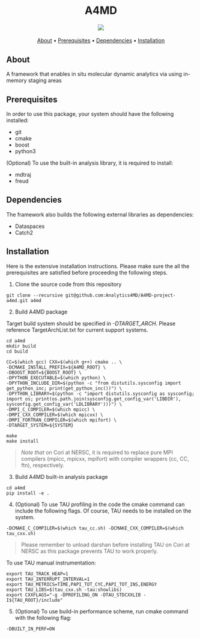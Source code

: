 <h1 align="center">  
  A4MD
  <h4 align="center">
  <a href="https://app.shippable.com/github/Analytics4MD/A4MD-project-a4md"><img src="https://api.shippable.com/projects/5bcf364bec335d0700dbc0ec/badge?branch=master"/></a>
  </h4>
</h1>

<p align="center">
  <a href="#about">About</a> •
  <a href="#prerequisites">Prerequisites</a> •
  <a href="#dependencies">Dependencies</a> •
  <a href="#installation">Installation</a> 
</p>

## About

A framework that enables in situ molecular dynamic analytics via using in-memory staging areas

## Prerequisites

In order to use this package, your system should have the following installed:
- git
- cmake
- boost
- python3

(Optional) To use the built-in analysis library, it is required to install:
- mdtraj
- freud

## Dependencies

The framework also builds the following external libraries as dependencies: 
- Dataspaces
- Catch2


## Installation

Here is the extensive installation instructions. Please make sure the all the prerequisites are satisfied before proceeding the following steps.

1. Clone the source code from this repository

```
git clone --recursive git@github.com:Analytics4MD/A4MD-project-a4md.git a4md
```

2. Build A4MD package 

Target build system should be specified in *-DTARGET_ARCH*. Please reference TargetArchList.txt for current support systems.

```
cd a4md
mkdir build
cd build

CC=$(which gcc) CXX=$(which g++) cmake .. \
-DCMAKE_INSTALL_PREFIX=${A4MD_ROOT} \
-DBOOST_ROOT=${BOOST_ROOT} \
-DPYTHON_EXECUTABLE=$(which python) \
-DPYTHON_INCLUDE_DIR=$(python -c "from distutils.sysconfig import get_python_inc; print(get_python_inc())") \
-DPYTHON_LIBRARY=$(python -c "import distutils.sysconfig as sysconfig; import os; print(os.path.join(sysconfig.get_config_var('LIBDIR'), sysconfig.get_config_var('LDLIBRARY')))") \
-DMPI_C_COMPILER=$(which mpicc) \
-DMPI_CXX_COMPILER=$(which mpicxx) \
-DMPI_FORTRAN_COMPILER=$(which mpifort) \
-DTARGET_SYSTEM=${SYSTEM}

make
make install
```

> *Note that* on Cori at NERSC, it is required to replace pure MPI compilers (mpicc, mpicxx, mpifort) with compiler wrappers (cc, CC, ftn), respectively.

3. Build A4MD built-in analysis package

```
cd a4md
pip install -e .
```

4. (Optional) To use TAU profiling in the code the cmake command can include the following flags. Of course, TAU needs to be installed on the system.

```
-DCMAKE_C_COMPILER=$(which tau_cc.sh) -DCMAKE_CXX_COMPILER=$(which tau_cxx.sh)
```

> Please remember to unload darshan before installing TAU on Cori at NERSC as this package prevents TAU to work properly.

To use TAU manual instrumentation:

```
export TAU_TRACK_HEAP=1
export TAU_INTERRUPT_INTERVAL=1
export TAU_METRICS=TIME,PAPI_TOT_CYC,PAPI_TOT_INS,ENERGY
export TAU_LIBS=$(tau_cxx.sh -tau:showlibs)
export CXXFLAGS="-g -DPROFILING_ON -DTAU_STDCXXLIB -I${TAU_ROOT}/include"
```

5. (Optional) To use build-in performance scheme, run cmake command with the following flag:

```
-DBUILT_IN_PERF=ON
```


